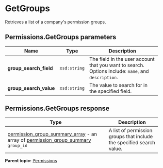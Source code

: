 # GetGroups

Retrieves a list of a company's permission groups.

## Permissions.GetGroups parameters

|Name|Type|Description|
|----|----|-----------|
| **group_search_field** | `xsd:string` |The field in the user account that you want to search. Options include: `name`, and `description`.|
| **group_search_value** | `xsd:string` |The value to search for in the specified field.|

## Permissions.GetGroups response

|Type|Description|
|----|-----------|
| [permission_group_summary_array](../../data_types/r_permission_group_summary_array.md#) - an array of [permission_group_summary](../../data_types/r_permission_group_summary.md#) `group_id`  |A list of permission groups that include the specified search value.|

**Parent topic:** [Permissions](../../methods/permissions/r_methods_permissions.md)

